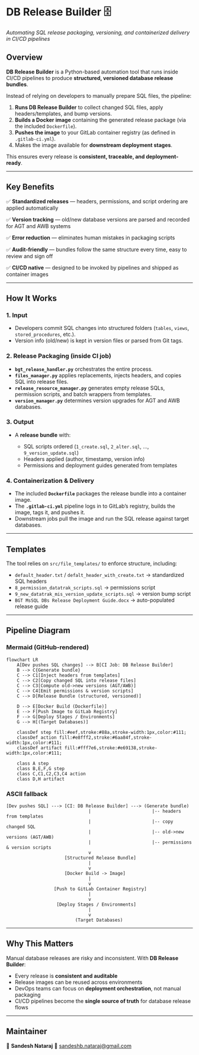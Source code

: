 # **DB Release Builder 🗄️**

*Automating SQL release packaging, versioning, and containerized delivery in CI/CD pipelines*

## **Overview**

**DB Release Builder** is a Python-based automation tool that runs inside CI/CD pipelines to produce **structured, versioned database release bundles**.

Instead of relying on developers to manually prepare SQL files, the pipeline:

1. **Runs DB Release Builder** to collect changed SQL files, apply headers/templates, and bump versions.
2. **Builds a Docker image** containing the generated release package (via the included `Dockerfile`).
3. **Pushes the image** to your GitLab container registry (as defined in `.gitlab-ci.yml`).
4. Makes the image available for **downstream deployment stages**.

This ensures every release is **consistent, traceable, and deployment-ready**.

---

## **Key Benefits**

✅ **Standardized releases** — headers, permissions, and script ordering are applied automatically

✅ **Version tracking** — old/new database versions are parsed and recorded for AGT and AWB systems

✅ **Error reduction** — eliminates human mistakes in packaging scripts

✅ **Audit-friendly** — bundles follow the same structure every time, easy to review and sign off

✅ **CI/CD native** — designed to be invoked by pipelines and shipped as container images


---

## **How It Works**

### 1. Input

* Developers commit SQL changes into structured folders (`tables`, `views`, `stored_procedures`, etc.).
* Version info (old/new) is kept in version files or parsed from Git tags.

### 2. Release Packaging (inside CI job)

* **`bgt_release_handler.py`** orchestrates the entire process.
* **`files_manager.py`** applies replacements, injects headers, and copies SQL into release files.
* **`release_resource_manager.py`** generates empty release SQLs, permission scripts, and batch wrappers from templates.
* **`version_manager.py`** determines version upgrades for AGT and AWB databases.

### 3. Output

* A **release bundle** with:

  * SQL scripts ordered (`1_create.sql`, `2_alter.sql`, …, `9_version_update.sql`)
  * Headers applied (author, timestamp, version info)
  * Permissions and deployment guides generated from templates

### 4. Containerization & Delivery

* The included **`Dockerfile`** packages the release bundle into a container image.
* The **`.gitlab-ci.yml`** pipeline logs in to GitLab’s registry, builds the image, tags it, and pushes it.
* Downstream jobs pull the image and run the SQL release against target databases.

---

## **Templates**

The tool relies on `src/file_templates/` to enforce structure, including:

* `default_header.txt` / `defalt_header_with_create.txt` → standardized SQL headers
* `8_permission_datatrak_scripts.sql` → permissions script
* `9_new_datatrak_mis_version_update_scripts.sql` → version bump script
* `BGT MsSQL DBs Release Deployment Guide.docx` → auto-populated release guide

---

## **Pipeline Diagram**

### Mermaid (GitHub-rendered)

```mermaid
flowchart LR
    A[Dev pushes SQL changes] --> B[CI Job: DB Release Builder]
    B --> C{Generate bundle}
    C --> C1[Inject headers from templates]
    C --> C2[Copy changed SQL into release files]
    C --> C3[Compute old->new versions (AGT/AWB)]
    C --> C4[Emit permissions & version scripts]
    C --> D[Release Bundle (structured, versioned)]

    D --> E[Docker Build (Dockerfile)]
    E --> F[Push Image to GitLab Registry]
    F --> G[Deploy Stages / Environments]
    G --> H[(Target Databases)]

    classDef step fill:#eef,stroke:#88a,stroke-width:1px,color:#111;
    classDef action fill:#e8fff2,stroke:#6aa84f,stroke-width:1px,color:#111;
    classDef artifact fill:#fff7e6,stroke:#e69138,stroke-width:1px,color:#111;

    class A step
    class B,E,F,G step
    class C,C1,C2,C3,C4 action
    class D,H artifact
```

### ASCII fallback

```
[Dev pushes SQL] ---> [CI: DB Release Builder] ---> (Generate bundle)
                               |                       |-- headers from templates
                               |                       |-- copy changed SQL
                               |                       |-- old->new versions (AGT/AWB)
                               |                       |-- permissions & version scripts
                               v
                      [Structured Release Bundle]
                               |
                               v
                      [Docker Build -> Image]
                               |
                               v
                  [Push to GitLab Container Registry]
                               |
                               v
                   [Deploy Stages / Environments]
                               |
                               v
                          (Target Databases)
```

---

## **Why This Matters**

Manual database releases are risky and inconsistent. With **DB Release Builder**:

* Every release is **consistent and auditable**
* Release images can be reused across environments
* DevOps teams can focus on **deployment orchestration**, not manual packaging
* CI/CD pipelines become the **single source of truth** for database release flows

---

## **Maintainer**

👤 **Sandesh Nataraj**
📧 [sandeshb.nataraj@gmail.com](mailto:sandeshb.nataraj@gmail.com)